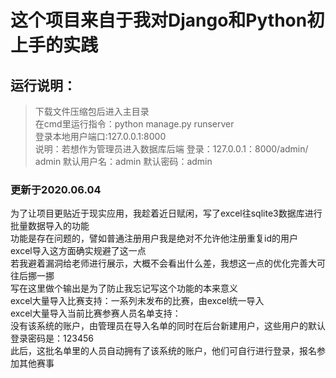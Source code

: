 # 这个项目来自于我对Django和Python初上手的实践
## 运行说明：
> 下载文件压缩包后进入主目录<br/>
> 在cmd里运行指令：python manage.py runserver<br/>
> 登录本地用户端口:127.0.0.1:8000<br/>
> 说明：若想作为管理员进入数据库后端 
> 登录：127.0.0.1：8000/admin/<br/>
> admin 默认用户名：admin 默认密码：admin<br/>
### 更新于2020.06.04
为了让项目更贴近于现实应用，我趁着近日赋闲，写了excel往sqlite3数据库进行批量数据导入的功能<br/>
功能是存在问题的，譬如普通注册用户我是绝对不允许他注册重复id的用户<br/>
excel导入这方面确实规避了这一点<br/>
若我避着漏洞给老师进行展示，大概不会看出什么差，我想这一点的优化完善大可往后挪一挪<br/>
写在这里做个输出是为了防止我忘记写这个功能的本来意义<br/>
excel大量导入比赛支持：一系列未发布的比赛，由excel统一导入<br/>
excel大量导入当前比赛参赛人员名单支持：<br/>
没有该系统的账户，由管理员在导入名单的同时在后台新建用户，这些用户的默认登录密码是：123456<br/>
此后，这批名单里的人员自动拥有了该系统的账户，他们可自行进行登录，报名参加其他赛事
